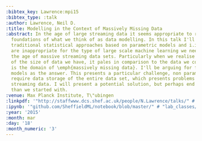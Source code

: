 ```yaml
---
:bibtex_key: Lawrence:mpi15
:bibtex_type: :talk
:author: Lawrence, Neil D.
:title: Modelling in the Context of Massively Missing Data
:abstract: In the age of large streaming data it seems appropriate to revisit the
  foundations of what we think of as data modelling. In this talk I'll argue that
  traditional statistical approaches based on parametric models and i.i.d. assumptions
  are inappropriate for the type of large scale machine learning we need to do in
  the age of massive streaming data sets. Particularly when we realise that regardless
  of the size of data we have, it pales in comparison to the data we could have. This
  is the domain of \emph{massively missing data}. I'll be arguing for flexible non-parametric
  models as the answer. This presents a particular challenge, non parametric models
  require data storage of the entire data set, which presents problems for massive,
  streaming data. I will present a potential solution, but perhaps end with more questions
  than we started with.
:venue: Max Planck Institute, T\"ubingen
:linkpdf: '"http://staffwww.dcs.shef.ac.uk/people/N.Lawrence/talks/" # "missingdata_tuebingen15.pdf"'
:ipynb: '"github.com/SheffieldML/notebook/blob/master/" # "lab_classes/gprs/Low%20Rank%20Gaussian%20Processes.ipynb"'
:year: '2015'
:month: mar
:day: '18'
:month_numeric: '3'
---
```

